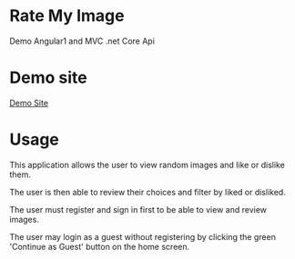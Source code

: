 # Rate My Image 
Demo Angular1 and MVC .net Core Api

# Demo site
[Demo Site](https://rate-my-image.azurewebsites.net/#!/)

# Usage
This application allows the user to view random images and like or dislike them.

The user is then able to review their choices and filter by liked or disliked.

The user must register and sign in first to be able to view and review images.

The user may login as a guest without registering by clicking the green 'Continue as Guest' button on the home screen.